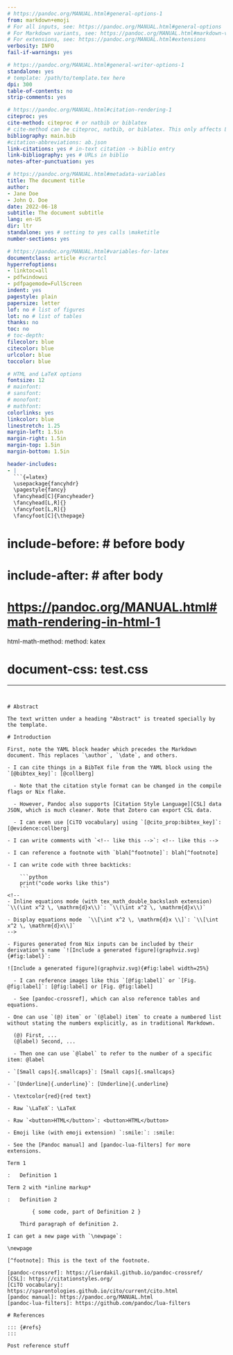 ```yaml
---
# https://pandoc.org/MANUAL.html#general-options-1
from: markdown+emoji
# For all inputs, see: https://pandoc.org/MANUAL.html#general-options
# For Markdown variants, see: https://pandoc.org/MANUAL.html#markdown-variants
# For extensions, see: https://pandoc.org/MANUAL.html#extensions
verbosity: INFO
fail-if-warnings: yes

# https://pandoc.org/MANUAL.html#general-writer-options-1
standalone: yes
# template: /path/to/template.tex here
dpi: 300
table-of-contents: no
strip-comments: yes

# https://pandoc.org/MANUAL.html#citation-rendering-1
citeproc: yes
cite-method: citeproc # or natbib or biblatex
# cite-method can be citeproc, natbib, or biblatex. This only affects LaTeX output. If you want to use citeproc to format citations, you should also set ‘citeproc: true’.
bibliography: main.bib
#citation-abbreviations: ab.json
link-citations: yes # in-text citation -> biblio entry
link-bibliography: yes # URLs in biblio
notes-after-punctuation: yes

# https://pandoc.org/MANUAL.html#metadata-variables
title: The document title
author:
- Jane Doe
- John Q. Doe
date: 2022-06-18
subtitle: The document subtitle
lang: en-US
dir: ltr
standalone: yes # setting to yes calls \maketitle
number-sections: yes

# https://pandoc.org/MANUAL.html#variables-for-latex
documentclass: article #scrartcl
hyperrefoptions:
- linktoc=all
- pdfwindowui
- pdfpagemode=FullScreen
indent: yes
pagestyle: plain
papersize: letter
lof: no # list of figures
lot: no # list of tables
thanks: no
toc: no
# toc-depth: 
filecolor: blue
citecolor: blue
urlcolor: blue
toccolor: blue

# HTML and LaTeX options
fontsize: 12
# mainfont: 
# sansfont:
# monofont:
# mathfont:
colorlinks: yes
linkcolor: blue
linestretch: 1.25
margin-left: 1.5in
margin-right: 1.5in
margin-top: 1.5in
margin-bottom: 1.5in

header-includes:
- |
  ```{=latex}
  \usepackage{fancyhdr}
  \pagestyle{fancy}
  \fancyhead[C]{Fancyheader}
  \fancyhead[L,R]{}
  \fancyfoot[L,R]{}
  \fancyfoot[C]{\thepage}
  ```
# include-before: # before body
# include-after: # after body

# https://pandoc.org/MANUAL.html#math-rendering-in-html-1
html-math-method:
  method: katex
# document-css: test.css

---
```


# Abstract

The text written under a heading "Abstract" is treated specially by the template.

# Introduction

First, note the YAML block header which precedes the Markdown document. This replaces `\author`, `\date`, and others.

- I can cite things in a BibTeX file from the YAML block using the `[@bibtex_key]`: [@collberg]

  - Note that the citation style format can be changed in the compile flags or Nix flake.

  - However, Pandoc also supports [Citation Style Language][CSL] data JSON, which is much cleaner. Note that Zotero can export CSL data.

  - I can even use [CiTO vocabulary] using `[@cito_prop:bibtex_key]`: [@evidence:collberg]

- I can write comments with `<!-- like this -->`: <!-- like this -->

- I can reference a footnote with `blah[^footnote]`: blah[^footnote]

- I can write code with three backticks:

    ```python
    print("code works like this")
    ```
<!--
- Inline equations mode (with tex_math_double_backslash extension)  `\\(\int x^2 \, \mathrm{d}x\\)`: `\\(\int x^2 \, \mathrm{d}x\\)`

- Display equations mode  `\\[\int x^2 \, \mathrm{d}x \\]`: `\\[\int x^2 \, \mathrm{d}x\\]`
-->

- Figures generated from Nix inputs can be included by their derivation's name `![Include a generated figure](graphviz.svg){#fig:label}`:

![Include a generated figure](graphviz.svg){#fig:label width=25%}

  - I can reference images like this `[@fig:label]` or `[Fig. @fig:label]`: [@fig:label] or [Fig. @fig:label]

  - See [pandoc-crossref], which can also reference tables and equations.

- One can use `(@) item` or `(@label) item` to create a numbered list without stating the numbers explicitly, as in traditional Markdown.

  (@) First, ...
  (@label) Second, ...

  - Then one can use `@label` to refer to the number of a specific item: @label

- `[Small caps]{.smallcaps}`: [Small caps]{.smallcaps}

- `[Underline]{.underline}`: [Underline]{.underline}

- \textcolor{red}{red text}

- Raw `\LaTeX`: \LaTeX

- Raw `<button>HTML</button>`: <button>HTML</button>

- Emoji like (with emoji extension) `:smile:`: :smile:

- See the [Pandoc manual] and [pandoc-lua-filters] for more extensions.

Term 1

:   Definition 1

Term 2 with *inline markup*

:   Definition 2

        { some code, part of Definition 2 }

    Third paragraph of definition 2.

I can get a new page with `\newpage`:

\newpage

[^footnote]: This is the text of the footnote.

[pandoc-crossref]: https://lierdakil.github.io/pandoc-crossref/
[CSL]: https://citationstyles.org/
[CiTO vocabulary]: https://sparontologies.github.io/cito/current/cito.html
[pandoc manual]: https://pandoc.org/MANUAL.html
[pandoc-lua-filters]: https://github.com/pandoc/lua-filters

# References

::: {#refs}
:::

Post reference stuff
